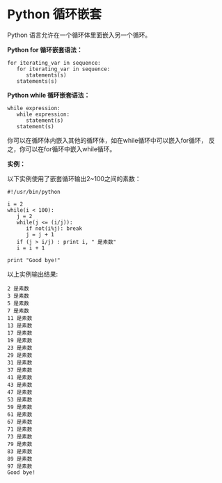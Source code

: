 
# Python 循环嵌套

Python 语言允许在一个循环体里面嵌入另一个循环。

**Python for 循环嵌套语法：**

```
for iterating_var in sequence:
   for iterating_var in sequence:
      statements(s)
   statements(s)

```

**Python while 循环嵌套语法：**

```
while expression:
   while expression:
      statement(s)
   statement(s)

```

你可以在循环体内嵌入其他的循环体，如在while循环中可以嵌入for循环， 反之，你可以在for循环中嵌入while循环。

**实例：**

以下实例使用了嵌套循环输出2~100之间的素数：

```
#!/usr/bin/python

i = 2
while(i < 100):
   j = 2
   while(j <= (i/j)):
      if not(i%j): break
      j = j + 1
   if (j > i/j) : print i, " 是素数"
   i = i + 1

print "Good bye!"

```

以上实例输出结果:

```
2 是素数
3 是素数
5 是素数
7 是素数
11 是素数
13 是素数
17 是素数
19 是素数
23 是素数
29 是素数
31 是素数
37 是素数
41 是素数
43 是素数
47 是素数
53 是素数
59 是素数
61 是素数
67 是素数
71 是素数
73 是素数
79 是素数
83 是素数
89 是素数
97 是素数
Good bye!

```

